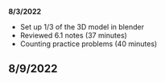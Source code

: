 **8/3/2022**
- Set up 1/3 of the 3D model in blender
- Reviewed 6.1 notes (37 minutes)
- Counting practice problems (40 minutes)

**8/9/2022**
- 